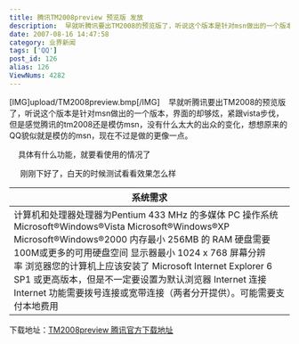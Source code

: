 ```yaml
---
title: 腾讯TM2008preview 预览版 发放
description:  早就听腾讯要出TM2008的预览版了，听说这个版本是针对msn做出的一个版本，界面的却够炫，紧跟vista步伐，但是感觉腾讯的tm2008还是模仿msn，没有什么太大的出众的变化，想想原来的QQ貌似就是模仿的msn，现在不过是做的更像一点。
date: 2007-08-16 14:47:58
category: 业界新闻
tags: ['QQ']
post_id: 126
alias: 126
ViewNums: 4282
---
```


[IMG]upload/TM2008preview.bmp[/IMG]    早就听腾讯要出TM2008的预览版了，听说这个版本是针对msn做出的一个版本，界面的却够炫，紧跟vista步伐，但是感觉腾讯的tm2008还是模仿msn，没有什么太大的出众的变化，想想原来的QQ貌似就是模仿的msn，现在不过是做的更像一点。

    具体有什么功能，就要看使用的情况了

     刚刚下好了，白天的时候测试看看效果怎么样

| 系统需求 |
| --- |
| 计算机和处理器处理器为Pentium 433 MHz 的多媒体 PC 操作系统Microsoft&reg;Windows&reg;Vista Microsoft&reg;Windows&reg;XP Microsoft&reg;Windows&reg;2000 内存最小 256MB 的 RAM 硬盘需要 100M或更多的可用硬盘空间 显示器最小 1024 x 768 屏幕分辨率 浏览器您的计算机上应该安装了 Microsoft Internet Explorer 6 SP1 或更高版本，但是不一定要设置为默认浏览器 Internet 连接Internet 功能需要拨号连接或宽带连接（两者分开提供）。可能需要支付本地费用 |

下载地址：[TM2008preview 腾讯官方下载地址](/blog/download.asp?id=8)

